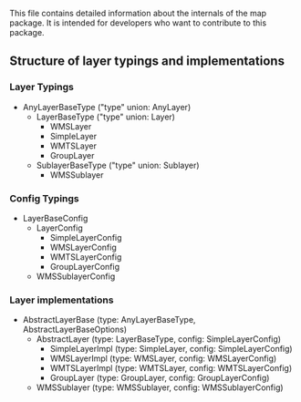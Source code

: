 This file contains detailed information about the internals of the map package. It is intended for developers who want to contribute to this package.

## Structure of layer typings and implementations

### Layer Typings

- AnyLayerBaseType ("type" union: AnyLayer)
    - LayerBaseType ("type" union: Layer)
        - WMSLayer
        - SimpleLayer
        - WMTSLayer
        - GroupLayer
    - SublayerBaseType ("type" union: Sublayer)
        - WMSSublayer

### Config Typings

- LayerBaseConfig
    - LayerConfig
        - SimpleLayerConfig
        - WMSLayerConfig
        - WMTSLayerConfig
        - GroupLayerConfig
    - WMSSublayerConfig

### Layer implementations

- AbstractLayerBase (type: AnyLayerBaseType, AbstractLayerBaseOptions)
    - AbstractLayer (type: LayerBaseType, config: SimpleLayerConfig)
        - SimpleLayerImpl (type: SimpleLayer, config: SimpleLayerConfig)
        - WMSLayerImpl (type: WMSLayer, config: WMSLayerConfig)
        - WMTSLayerImpl (type: WMTSLayer, config: WMTSLayerConfig)
        - GroupLayer (type: GroupLayer, config: GroupLayerConfig)
    - WMSSublayer (type: WMSSublayer, config: WMSSublayerConfig)
